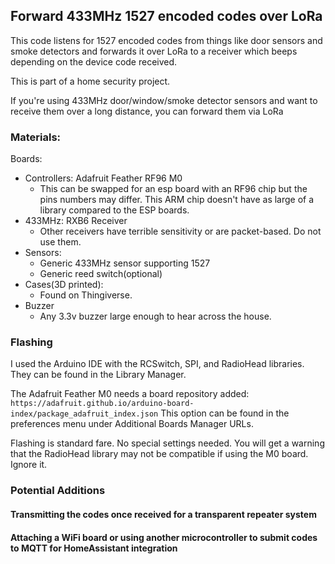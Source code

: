 
Forward 433MHz 1527 encoded codes over LoRa
---


This code listens for 1527 encoded codes from things like door sensors and smoke detectors and forwards it over LoRa to a receiver which beeps depending on the device code received.

This is part of a home security project.


If you're using 433MHz door/window/smoke detector sensors and want to receive them over a long distance, you can forward them via LoRa

### Materials:

Boards: 
- Controllers: Adafruit Feather RF96 M0
  - This can be swapped for an esp board with an RF96 chip but the pins numbers may differ. This ARM chip doesn't have as large of a library compared to the ESP boards.
- 433MHz: RXB6 Receiver
  - Other receivers have terrible sensitivity or are packet-based. Do not use them.
- Sensors:
  - Generic 433MHz sensor supporting 1527
  - Generic reed switch(optional)
- Cases(3D printed):
   - Found on Thingiverse.
- Buzzer
  - Any 3.3v buzzer large enough to hear across the house.


### Flashing 

I used the Arduino IDE with the RCSwitch, SPI, and RadioHead libraries. They can be found in the Library Manager.

The Adafruit Feather M0 needs a board repository added: ` https://adafruit.github.io/arduino-board-index/package_adafruit_index.json` This option can be found in the preferences menu under Additional Boards Manager URLs.

Flashing is standard fare. No special settings needed. You will get a warning that the RadioHead library may not be compatible if using the M0 board. Ignore it.

### Potential Additions

#### Transmitting the codes once received for a transparent repeater system

#### Attaching a WiFi board or using another microcontroller to submit codes to MQTT for HomeAssistant integration